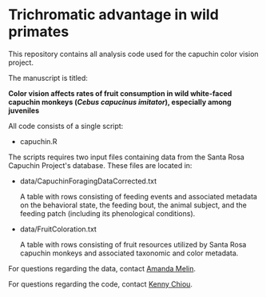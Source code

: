 # Trichromatic advantage in wild primates

This repository contains all analysis code used for the capuchin color vision project.

The manuscript is titled:

**Color vision affects rates of fruit consumption in wild white-faced capuchin monkeys (*Cebus capucinus imitator*), especially among juveniles**

All code consists of a single script:

* capuchin.R

The scripts requires two input files containing data from the Santa Rosa Capuchin Project's database. These files are located in:

* data/CapuchinForagingDataCorrected.txt

	A table with rows consisting of feeding events and associated metadata on the behavioral state, the feeding bout, the animal subject, and the feeding patch (including its phenological conditions).

* data/FruitColoration.txt

	A table with rows consisting of fruit resources utilized by Santa Rosa capuchin monkeys and associated taxonomic and color metadata.

For questions regarding the data, contact [Amanda Melin](mailto:amanda.melin@ucalgary.ca).

For questions regarding the code, contact [Kenny Chiou](mailto:kenneth.chiou@wustl.edu).